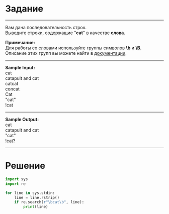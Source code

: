 # Задание

---

Вам дана последовательность строк.</br>
Выведите строки, содержащие "**cat**" в качестве **слова**.

**Примечание:**</br>
Для работы со словами используйте группы символов **\b** и **\B**.</br>
Описание этих групп вы можете найти в [документации](https://docs.python.org/3.5/library/re.html).

---

**Sample Input:**</br>
cat</br>
catapult and cat</br>
catcat</br>
concat</br>
Cat</br>
"cat"</br>
!cat</br>

---

**Sample Output:**</br>
cat</br>
catapult and cat</br>
"cat"</br>
!cat?</br>

---

# Решение

```py
import sys
import re

for line in sys.stdin:
    line = line.rstrip()
    if re.search(r"\bcat\b", line):
        print(line)
```